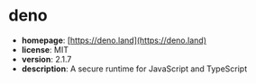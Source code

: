# deno

- **homepage**: [https://deno.land](https://deno.land)
- **license**: MIT
- **version**: 2.1.7
- **description**: A secure runtime for JavaScript and TypeScript


